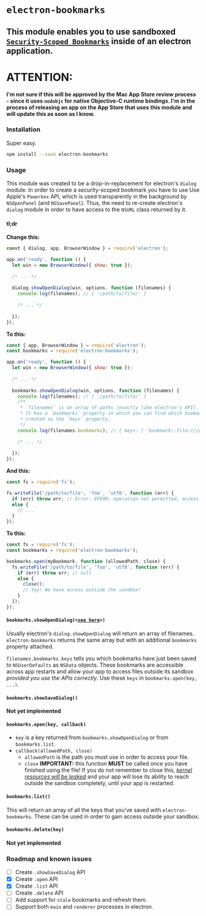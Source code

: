 # `electron-bookmarks`

## This module enables you to use sandboxed [`Security-Scoped Bookmarks`](https://developer.apple.com/library/content/documentation/Miscellaneous/Reference/EntitlementKeyReference/Chapters/EnablingAppSandbox.html#//apple_ref/doc/uid/TP40011195-CH4-SW18) inside of an electron application.

# ATTENTION:
**I'm not sure if this will be approved by the Mac App Store review process - since it uses `nodobjc` for native Objective-C runtime bindings. I'm in the process of releasing an app on the App Store that uses this module and will update this as soon as I know.**

### Installation

Super easy.
```bash
npm install --save electron-bookmarks
```

### Usage

This module was created to be a drop-in-replacement for electron's `dialog` module. In order to create a security-scoped bookmark you have to use Use Apple's `Powerbox` API, which is used transparently in the background by `NSOpenPanel` (and `NSSavePanel`). Thus, the need to re-create electron's `dialog` module in order to have access to the `NSURL` class returned by it.

#### tl;dr

**Change this:**
```javascript
const { dialog, app, BrowserWindow } = require('electron');

app.on('ready', function () {
  let win = new BrowserWindow({ show: true });
  
  /* ... */
  
  dialog.showOpenDialog(win, options, function (filenames) {
    console.log(filenames); // [ '/path/to/file/' ]
    
    /* ... */
    
  });
});
```

**To this:**
```javascript
const { app, BrowserWindow } = require('electron');
const bookmarks = require('electron-bookmarks');

app.on('ready', function () {
  let win = new BrowserWindow({ show: true });
  
  /* ... */
  
  bookmarks.showOpenDialog(win, options, function (filenames) {
    console.log(filenames); // [ '/path/to/file/' ]
    /**
     * `filenames` is an array of paths (exactly like electron's API).
     * It has a `bookmarks` property in which you can find which bookmarks were 
     * created as the `keys` property.
     */
    console.log(filenames.bookmarks); // { keys: [ 'bookmark::file:///path/to/file/' ], ... }
    
    /* ... */
    
  });
});
```

**And this:**
```javascript
const fs = require('fs');

fs.writeFile('/path/to/file', 'foo', 'utf8', function (err) {
  if (err) throw err; // Error: EPERM: operation not permitted, access '/path/to/file'
  else {
    // ...
  }
});
```


**To this:**
```javascript
const fs = require('fs');
const bookmarks = require('electron-bookmarks');

bookmarks.open(myBookmark, function (allowedPath, close) {
  fs.writeFile('/path/to/file', 'foo', 'utf8', function (err) {
    if (err) throw err; // null
    else {
      close();
      // Yay! We have access outside the sandbox!
    }
  });
});
```

#### `bookmarks.showOpenDialog(<`[`see here`](https://github.com/electron/electron/blob/master/docs/api/dialog.md)`>)`

Usually electron's `dialog.showOpenDialog` will return an array of filenames. `electron-bookmarks` returns the same array but with an additional `bookmarks` property attached.

`filenames.bookmarks.keys` tells you which bookmarks have just been saved to `NSUserDefaults` as `NSData` objects. These bookmarks are accessible across app restarts and allow your app to access files outside its sandbox _provided you use the APIs correctly_. Use these `keys` in `bookmarks.open(key, ...)`.


#### `bookmarks.showSaveDialog()`
**Not yet implemented**

#### `bookmarks.open(key, callback)`

* `key` is a key returned from `bookmarks.showOpenDialog` or from `bookmarks.list`.
* `callback(allowedPath, close)`
  * `allowedPath` is the path you must use in order to access your file.
  * `close` **IMPORTANT:** this function **MUST** be called once you have finished using the file! If you do not remember to close this, _[kernel resources will be leaked](https://developer.apple.com/reference/foundation/nsurl/1417051-startaccessingsecurityscopedreso?language=objc)_ and your app will lose its ability to reach outside the sandbox completely, until your app is restarted.

#### `bookmarks.list()`

This will return an array of all the keys that you've saved with `electron-bookmarks`. These can be used in order to gain access outside your sandbox.

#### `bookmarks.delete(key)`

**Not yet implemented**

### Roadmap and known issues

- [ ] Create `.showSaveDialog` API
- [x] Create `.open` API
- [x] Create `.list` API
- [ ] Create `.delete` API
- [ ] Add support for `stale` bookmarks and refresh them.
- [ ] Support both `main` and `renderer` processes in electron.
